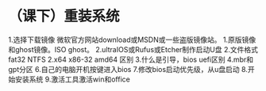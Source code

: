 （课下）重装系统
===
1.选择下载镜像
微软官方网站download或MSDN或一些盗版镜像站。
1.原版镜像和ghost镜像。ISO ghost。
2.ultraIOS或Rufus或Etcher制作启动U盘
2.文件格式fat32 NTFS
2.x64 x86-32 amd64 区别
3.什么是引导，bios uefi区别
4.mbr和gpt分区
6.自己的电脑开机按键进入bios
7.修改bios启动优先级，从u盘启动
8.开始安装系统
9.激活工具激活win和office